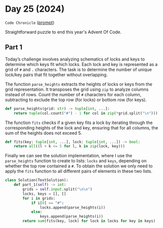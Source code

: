 # Day 25 (2024)

`Code Chronicle` ([prompt](https://adventofcode.com/2024/day/25))

Straightforward puzzle to end this year's Advent Of Code.

## Part 1
Today’s challenge involves analyzing schematics of locks and keys to determine which keys fit which locks. Each lock and key is represented as a grid of `#` and `.` characters. The task is to determine the number of unique lock/key pairs that fit together without overlapping.

The function `parse_heights` extracts the heights of locks or keys from the grid representation. It transposes the grid using `zip` to analyze columns instead of rows. Count the number of `#` characters for each column, subtracting  to exclude the top row (for locks) or bottom row (for keys).
```py
def parse_heights(grid: str) -> tuple[int, ...]:
    return tuple(col.count("#") - 1 for col in zip(*grid.split("\n")))
```
The function `fits` checks if a given key fits a lock by iterating through the corresponding heights of the lock and key, ensuring that for all columns, the sum of the heights does not exceed 5.

```py
def fits(key: tuple[int, ...], lock: tuple[int, ...]) -> bool:
    return all((l + k <= 5 for l, k in zip(lock, key)))
```
Finally we can see the solution implementation, where I use the `parse_heights` function to create to lists: `locks` and `keys`, depending on whether the top row contained a `#`. To obtain the solution we only need to apply the `fits` function to all different pairs of elements in these two lists.  
```py
class Solution(TextSolution):
    def part_1(self) -> int:
        grids = self.input.split("\n\n")
        locks, keys = [], []
        for i in grids:
            if i[0] == "#":
                locks.append(parse_heights(i))
            else:
                keys.append(parse_heights(i))
        return sum(fits(key, lock) for lock in locks for key in keys)
```